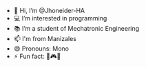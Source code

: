 - 👋 Hi, I’m @Jhoneider-HA
- 💻 I’m interested in programming
- 📚 I’m a student of Mechatronic Engineering
- 📫 I'm from Manizales
- 😄 Pronouns: Mono
- ⚡ Fun fact: 🤘🎮🏀

<!---
Jhoneider-HA/Jhoneider-HA is a ✨ special ✨ repository because its `README.md` (this file) appears on your GitHub profile.
You can click the Preview link to take a look at your changes.
--->
